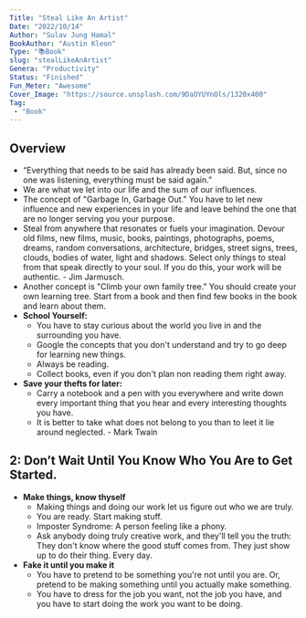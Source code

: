 ```yaml
---
Title: "Steal Like An Artist"
Date: "2022/10/14"
Author: "Sulav Jung Hamal"
BookAuthor: "Austin Kleon"
Type: "📚Book"
slug: "stealLikeAnArtist"
Genera: "Productivity"
Status: "Finished"
Fun_Meter: "Awesome"
Cover_Image: "https://source.unsplash.com/9DaOYUYnOls/1320x400"
Tag:
 - "Book"
---
```



## Overview

- “Everything that needs to be said has already been said. But, since no one was listening, everything must be said again.”
- We are what we let into our life and the sum of our influences. 
- The concept of "Garbage In, Garbage Out." You have to let new influence and new experiences in your life and leave behind the one that are no longer serving you your purpose. 
- Steal from anywhere that resonates or fuels your imagination. Devour old films, new films, music, books, paintings, photographs, poems, dreams, random conversations, architecture, bridges, street signs, trees, clouds, bodies of water, light and shadows. Select only things to steal from that speak directly to your soul. If you do this, your work will be authentic. - Jim Jarmusch. 
- Another concept is "Climb your own family tree." You should create your own learning tree. Start from a book and then find few books in the book and learn about them. 
- **School Yourself:** 
	- You have to stay curious about the world you live in and the surrounding you have. 
	- Google the concepts that you don't understand and try to go deep for learning new things. 
	- Always be reading. 
	- Collect books, even if you don't plan non reading them right away. 
- **Save your thefts for later:**
	- Carry a notebook and a pen with you everywhere and write down every important thing that you hear and every interesting thoughts you have. 
	- It is better to take what does not belong to you than to leet it lie around neglected. - Mark Twain

## 2: Don’t Wait Until You Know Who You Are to Get Started. 
 - **Make things, know thyself**
	 - Making things and doing our work let us figure out who we are truly. 
	 - You are ready. Start making stuff. 
	 - Imposter Syndrome: A person feeling like a phony. 
	 - Ask anybody doing truly creative work, and they'll tell you the truth: They don't know where the good stuff comes from. They just show up to do their thing. Every day. 
 - **Fake it until you make it**
	 - You have to pretend to be something you're not until you are. Or, pretend to be making something until you actually make something. 
	 - You have to dress for the job you want, not the job you have, and you have to start doing the work you want to be doing. 

<!-- 3: Write The Book You Want to Read. 4: Use Your Hands. 5: Side Projects and Hobbies are Important. 6: The Secret: Do Good Work and Share It with People. 7: Geography is No Longer Our Master. 8: Be Nice (The World is a Small Town.) 9: Be Boring (It’s The Only Way to Get Work Done.) 10: Creativity is Subtraction

Kleon, Austin. Steal Like an Artist (Austin Kleon) (pp. iv-v). Workman Publishing Company. Kindle Edition.  -->

